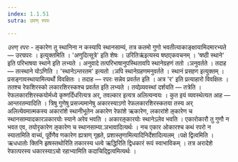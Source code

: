 ```yaml
---
index: 1.1.51
sutra: उरण् रपरः

---
```

_उरण् रपरः_ - ऌकारेण तु स्थानिना न कस्यापि स्थानसाम्यं, तत्र कतमो गुणो भवतीत्याकाङ्क्षायामिदमारभ्यते — उरण्रपरः । इत्युक्तमिति । 'अणुदित्सूत्रे' इति शेषः । उरितिऋ॑इत्यस्य षष्ठएकवचनम् । 'षष्ठी स्थाने' इति परिभाषया स्थाने इति लभ्यते । अनुवादे तत्परिभाषानुपस्थितावपि स्थानेग्रहणं ततो ।ञनुवर्तते । तदाह — तत्स्थाने योऽणिति । 'स्थानेऽन्तरतम' इत्यतो ।ञपि स्थानेग्रहणमनुवर्तते । स्थानं प्रसह्ग इत्युक्तम् । प्रसङ्गावस्थायामित्यर्थो विवक्षितः । तदाह — रपरः सन्नेव प्रवर्तत इति । अत्र 'र' इति प्रत्याहारो विवक्षितः । ततश्च रेफशिरस्को लकारशिरस्कश्च प्रवर्तत इति लभ्यते । तयोव्र्यवस्थां दर्शयति — तत्रेति । रेफलकारशिरस्कयोर्मध्ये कृष्णर्दिंधरित्यत्र अर्, तवल्कार इत्यत्र अलित्यन्वयः । कुत इयं व्यवस्थेत्यत आह — आन्तरतम्यादिति । त्रिषु गुणेषु प्रसज्यमानेषु अकारस्याऽणो रेफलकारशिरस्कतया तस्य अर् अलित्येवमात्मकस्य अकारांशे स्थानीभूतेन अकारेण रेफांशे ऋकारेण, लकारांशे ऌकारेण च स्थानसाम्यादकारञकारयोः स्याने अरेव भवति । अकारऌकारयोः स्थानेऽलेव भवति । एकारोकारौ तु गुणौ न भवत एव, तयोरृकारेण ऌकारेण च स्थानसाम्या.ञभावादित्यर्थः । नच एकार ओकारश्च कथं रपरो न स्यातामिति वाच्यं, पूर्वेणैव णकारेण ह्यत्राण् गृह्रते, प्रशास्तृणामित्यादिनिर्देशादित्यलम् ।पक्षे द्वित्वमिति । ऋधधातोः क्तिनि झषस्तथोरिति तकारस्य धत्वे ऋद्धिरिति द्विधकारं रूपं स्वाभाविकम् । तत्र अरादेशे रेफात्परस्य धकारस्याऽचो रहाभ्यामिति कदाचिद्द्वित्वमित्यर्थः ।